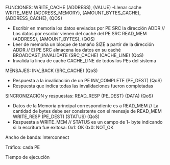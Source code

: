 FUNCIONES:
WRITE_CACHE (ADDRESS), (VALUE)
-Llenar cache
WRITE_MEM (ADDRESS_MEMORY), (AMOUNT_BYTES_CACHE), (ADDRESS_CACHE), (QOS)
- Escribir en memoria los datos enviados por PE SRC la dirección ADDR // Los datos por escribir vienen del caché del PE SRC
READ_MEM (ADDRESS), (AMOUNT_BYTES), (QOS)
- Leer de memoria un bloque de tamaño SIZE a partir de la dirección ADDR // El PE SRC almacena los datos en su caché
BROADCAST_INVALIDATE (SRC_CACHE) (CACHE_LINE) (QoS)
- Invalida la línea de cache CACHE_LINE de todos los PEs del sistema

MENSAJES:
INV_BACK (SRC_CACHE) (QoS)
- Respuesta a la invalidación de un PE
INV_COMPLETE (PE_DEST) (QoS)
- Respuesta que indica todas las invalidaciones fueron completadas

SINCRONIZACIÓN y respuestas:
READ_RESP (PE_DEST) (DATA) (QoS)
- Datos de la Memoria principal correspondiente es a READ_MEM // La cantidad de bytes debe ser consistente con el mensaje de READ_MEM
WRITE_RESP (PE_DEST) (STATUS) (QoS)
- Respuesta a WRITE_MEM // STATUS es un campo de 1- byte indicando si la escritura fue exitosa: 0x1: OK 0x0: NOT_OK




Ancho de banda: Interconnect

Tráfico: cada PE

Tiempo de ejecución 